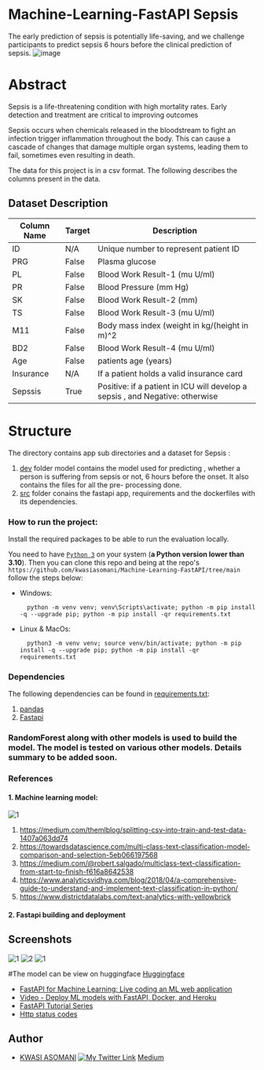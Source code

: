 # Machine-Learning-FastAPI Sepsis 

The early prediction of sepsis is potentially life-saving, and we challenge participants to predict sepsis 6 hours before the clinical prediction of sepsis.
![image](https://github.com/kwasiasomani/Machine-Learning-FastAPI/assets/119458164/759c16c6-3e29-466b-9ce1-4ca96594d713)

# Abstract
Sepsis is a life-threatening condition with high mortality rates. Early detection and treatment are critical to improving outcomes

Sepsis occurs when chemicals released in the bloodstream to fight an infection trigger inflammation throughout the body. This can cause a cascade of changes that damage multiple organ systems, leading them to fail, sometimes even resulting in death.

The data for this project is in a csv format. The following describes the columns present in the data.

## Dataset Description 
| Column Name | Target | Description                                                                   |
| ----------- | ------ | ----------------------------------------------------------------------------- |
| ID          | N/A    | Unique number to represent patient ID                                         |
| PRG         | False  | Plasma glucose                                                                |
| PL          | False  | Blood Work Result-1 (mu U/ml)                                                 |
| PR          | False  | Blood Pressure (mm Hg)                                                        |
| SK          | False  | Blood Work Result-2 (mm)                                                      |
| TS          | False  | Blood Work Result-3 (mu U/ml)                                                 |
| M11         | False  | Body mass index (weight in kg/(height in m)^2                                 |
| BD2         | False  | Blood Work Result-4 (mu U/ml)                                                 |
| Age         | False  | patients age (years)                                                          |
| Insurance   | N/A    | If a patient holds a valid insurance card                                     |
| Sepssis     | True   | Positive: if a patient in ICU will develop a sepsis , and Negative: otherwise |


# Structure
The directory contains app sub directories and a dataset for Sepsis :

1. [dev](https://github.com/kwasiasomani/Machine-Learning-FastAPI/tree/main/dev) folder model contains the model used for predicting , whether a person is suffering from sepsis or not, 6 hours before the onset. It also contains the files for all the pre- processing done. 
2. [src](https://github.com/kwasiasomani/Machine-Learning-FastAPI/tree/main/src) folder conains the fastapi app, requirements and the dockerfiles with its dependencies.


### How to run the project:

 Install the required packages to be able to run the evaluation locally.

You need to have [`Python 3`](https://www.python.org/) on your system (**a Python version lower than 3.10**). Then you can clone this repo and being at the repo's `https://github.com/kwasiasomani/Machine-Learning-FastAPI/tree/main`  follow the steps below:

- Windows:
        
        python -m venv venv; venv\Scripts\activate; python -m pip install -q --upgrade pip; python -m pip install -qr requirements.txt  

- Linux & MacOs:
        
        python3 -m venv venv; source venv/bin/activate; python -m pip install -q --upgrade pip; python -m pip install -qr requirements.txt  


### Dependencies

The following dependencies can be found in [requirements.txt](https://github.com/kwasiasomani/Machine-Learning-FastAPI/blob/main/src/requirements.txt):
1. [pandas](https://pandas.pydata.org/)
2. [Fastapi](https://fastapi.tiangolo.com/lo/)

### RandomForest along with other models is used to build the model. The model is tested on various other models. Details summary to be added soon.
### References

#### 1. Machine learning model:
![1](https://github.com/kwasiasomani/Machine-Learning-FastAPI/assets/119458164/13f01032-551e-4be6-89e8-f318e32b5586)

1. https://medium.com/themlblog/splitting-csv-into-train-and-test-data-1407a063dd74
2. https://towardsdatascience.com/multi-class-text-classification-model-comparison-and-selection-5eb066197568
3. https://medium.com/@robert.salgado/multiclass-text-classification-from-start-to-finish-f616a8642538
4. https://www.analyticsvidhya.com/blog/2018/04/a-comprehensive-guide-to-understand-and-implement-text-classification-in-python/
5. https://www.districtdatalabs.com/text-analytics-with-yellowbrick

#### 2. Fastapi building and deployment
 ## Screenshots
![1](https://github.com/kwasiasomani/Machine-Learning-FastAPI/assets/119458164/175a1c0a-063e-4cc4-9b23-d9c05bc86f78)
![2](https://github.com/kwasiasomani/Machine-Learning-FastAPI/assets/119458164/b3d9b1a6-7976-4e85-886d-3b91af9ccc9d)
![1](https://github.com/kwasiasomani/Machine-Learning-FastAPI/assets/119458164/dd4e04f4-0d1a-44d0-9e8c-82675444833f)

#The model can be view on huggingface
[Huggingface](https://huggingface.co/spaces/Kwasiasomani/Sepsis_Machine_Learning_API_using_FastAPI)




- [FastAPI for Machine Learning: Live coding an ML web application](https://www.youtube.com/watch?v=_BZGtifh_gw)
- [Video - Deploy ML models with FastAPI, Docker, and Heroku ](https://www.youtube.com/watch?v=h5wLuVDr0oc)
- [FastAPI Tutorial Series](https://www.youtube.com/watch?v=tKL6wEqbyNs&list=PLShTCj6cbon9gK9AbDSxZbas1F6b6C_Mx)
- [Http status codes](https://www.linkedin.com/feed/update/urn:li:activity:7017027658400063488?utm_source=share&utm_medium=member_desktop)

## Author

- [KWASI ASOMANI](https://www.linkedin.com/in/kwasi-asomani-61574920b/)
[![My Twitter Link](https://img.shields.io/twitter/follow/Asomani18?style=social)](https://twitter.com/Asomani18)
[Medium](https://medium.com/@kwasiasomani85/early-detection-of-sepsis-with-machine-learning-models-using-fastapi-3bfe41bc14e)
